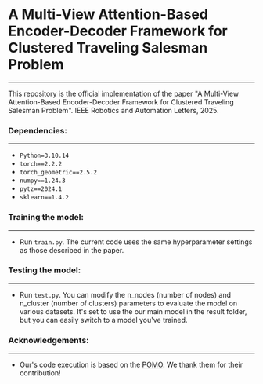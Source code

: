 # **A Multi-View Attention-Based Encoder-Decoder Framework for Clustered Traveling Salesman Problem**
---
This repository is the official implementation of the paper "A Multi-View Attention-Based Encoder-Decoder Framework for Clustered Traveling Salesman Problem". IEEE Robotics and Automation Letters, 2025.
### **Dependencies:**
---
- `Python=3.10.14`
- `torch==2.2.2`
- `torch_geometric==2.5.2`
- `numpy==1.24.3`
- `pytz==2024.1`
- `sklearn==1.4.2`

### **Training the model:**
---
- Run `train.py`. The current code uses the same hyperparameter settings as those described in the paper.

### **Testing the model:**
---
- Run `test.py`. You can modify the n_nodes (number of nodes) and n_cluster (number of clusters) parameters to evaluate the model on various datasets. It's set to use the our main model in the result folder, but you can easily switch to a model you've trained.

### **Acknowledgements:**
---
- Our's code execution is based on the [POMO](https://github.com/yd-kwon/POMO). We thank them for their contribution!

